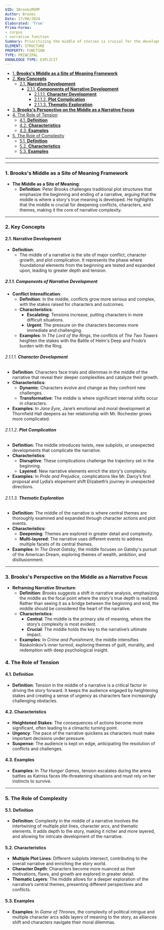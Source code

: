 ```yaml
---
UID: 3BrooksMSMF
Author: Brooks
Date: 27/08/2024
Elaborated: 'True'
Prima-Forma:
- corpus
- narrative function
Summary: Prioritizing the middle of stories is crucial for the development of meaning.
ELEMENT: STRUCTURE
PROPERTY: FUNCTION
TYPE: PRINCIPAL
KNOWLEDGE TYPE: EXPLICIT
---
```


- [1. **Brooks's Middle as a Site of Meaning Framework**](#1-brookss-middle-as-a-site-of-meaning-framework)
- [2. **Key Concepts**](#2-key-concepts)
  - [2.1. **Narrative Development**](#21-narrative-development)
    - [2.1.1. **Components of Narrative Development**](#211-components-of-narrative-development)
      - [2.1.1.1. **Character Development**](#2111-character-development)
      - [2.1.1.2. **Plot Complication**](#2112-plot-complication)
      - [2.1.1.3. **Thematic Exploration**](#2113-thematic-exploration)
- [3. **Brooks's Perspective on the Middle as a Narrative Focus**](#3-brookss-perspective-on-the-middle-as-a-narrative-focus)
- [4. The Role of Tension](#4-the-role-of-tension)
  - [4.1. **Definition**](#41-definition)
  - [4.2. **Characteristics**](#42-characteristics)
  - [4.3. **Examples**](#43-examples)
- [5. The Role of Complexity](#5-the-role-of-complexity)
  - [5.1. **Definition**](#51-definition)
  - [5.2. **Characteristics**](#52-characteristics)
  - [5.3. **Examples**](#53-examples)




---
---
### 1. **Brooks's Middle as a Site of Meaning Framework**

- **The Middle as a Site of Meaning**:
  - **Definition**: Peter Brooks challenges traditional plot structures that emphasize the beginning and ending of a narrative, arguing that the middle is where a story's true meaning is developed. He highlights that the middle is crucial for deepening conflicts, characters, and themes, making it the core of narrative complexity.

---

### 2. **Key Concepts**

#### 2.1. **Narrative Development**

- **Definition**:
  - The middle of a narrative is the site of major conflict, character growth, and plot complication. It represents the phase where foundational elements from the beginning are tested and expanded upon, leading to greater depth and tension.

##### 2.1.1. **Components of Narrative Development**

- **Conflict Intensification**:
  - **Definition**: In the middle, conflicts grow more serious and complex, with the stakes raised for characters and outcomes.
  - **Characteristics**:
    - **Escalating**: Tensions increase, putting characters in more difficult situations.
    - **Urgent**: The pressure on the characters becomes more immediate and challenging.
  - **Examples**: In *The Lord of the Rings*, the conflicts of *The Two Towers* heighten the stakes with the Battle of Helm's Deep and Frodo’s burden with the Ring.

###### 2.1.1.1. **Character Development**
- **Definition**: Characters face trials and dilemmas in the middle of the narrative that reveal their deeper complexities and catalyze their growth.
- **Characteristics**:
  - **Dynamic**: Characters evolve and change as they confront new challenges.
  - **Transformative**: The middle is where significant internal shifts occur in characters.
- **Examples**: In *Jane Eyre*, Jane’s emotional and moral development at Thornfield Hall deepens as her relationship with Mr. Rochester grows more complicated.

###### 2.1.1.2. **Plot Complication**
- **Definition**: The middle introduces twists, new subplots, or unexpected developments that complicate the narrative.
- **Characteristics**:
  - **Disruptive**: These complications challenge the trajectory set in the beginning.
  - **Layered**: New narrative elements enrich the story's complexity.
- **Examples**: In *Pride and Prejudice*, complications like Mr. Darcy’s first proposal and Lydia’s elopement shift Elizabeth’s journey in unexpected directions.

###### 2.1.1.3. **Thematic Exploration**
- **Definition**: The middle of the narrative is where central themes are thoroughly examined and expanded through character actions and plot events.
- **Characteristics**:
  - **Deepening**: Themes are explored in greater detail and complexity.
  - **Multi-layered**: The narrative uses different events to address multiple facets of its central themes.
- **Examples**: In *The Great Gatsby*, the middle focuses on Gatsby's pursuit of the American Dream, exploring themes of wealth, ambition, and disillusionment.

---

### 3. **Brooks's Perspective on the Middle as a Narrative Focus**

- **Reframing Narrative Structure**:
  - **Definition**: Brooks suggests a shift in narrative analysis, emphasizing the middle as the focal point where the story's true depth is realized. Rather than seeing it as a bridge between the beginning and end, the middle should be considered the heart of the narrative.
  - **Characteristics**:
    - **Central**: The middle is the primary site of meaning, where the story’s complexity is most evident.
    - **Crucial**: The middle holds the key to the narrative’s ultimate impact.
  - **Examples**: In *Crime and Punishment*, the middle intensifies Raskolnikov’s inner turmoil, exploring themes of guilt, morality, and redemption with deep psychological insight.

### 4. The Role of Tension

#### 4.1. **Definition**
- **Definition**: Tension in the middle of a narrative is a critical factor in driving the story forward. It keeps the audience engaged by heightening stakes and creating a sense of urgency as characters face increasingly challenging obstacles.

#### 4.2. **Characteristics**
- **Heightened Stakes**: The consequences of actions become more significant, often leading to a climactic turning point.
- **Urgency**: The pace of the narrative quickens as characters must make important decisions under pressure.
- **Suspense**: The audience is kept on edge, anticipating the resolution of conflicts and challenges.

#### 4.3. **Examples**
- **Examples**: In *The Hunger Games*, tension escalates during the arena battles as Katniss faces life-threatening situations and must rely on her instincts to survive.

---

### 5. The Role of Complexity

#### 5.1. **Definition**
- **Definition**: Complexity in the middle of a narrative involves the intertwining of multiple plot lines, character arcs, and thematic elements. It adds depth to the story, making it richer and more layered, and allowing for intricate development of the narrative.

#### 5.2. **Characteristics**
- **Multiple Plot Lines**: Different subplots intersect, contributing to the overall narrative and enriching the story world.
- **Character Depth**: Characters become more nuanced as their motivations, flaws, and growth are explored in greater detail.
- **Thematic Layers**: The middle allows for a deeper exploration of the narrative’s central themes, presenting different perspectives and conflicts.

#### 5.3. **Examples**
- **Examples**: In *Game of Thrones*, the complexity of political intrigue and multiple character arcs adds layers of meaning to the story, as alliances shift and characters navigate their moral dilemmas.

